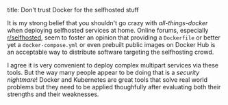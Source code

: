 title: Don't trust Docker for the selfhosted stuff

It is my strong belief that you shouldn't go crazy with _all-things-docker_
when deploying selfhosted services at home. Online forums, especially
[r/selfhosted], seem to foster an opinion that providing a `Dockerfile` or
better yet a `docker-compose.yml` or even prebuilt public images on Docker Hub
is an acceptable way to distribute software targeting the selfhosting crowd.

[r/selfhosted]: https://reddit.com/r/selfhosted/

I agree it is very convenient to deploy complex multipart services via these
tools. But the way many people appear to be doing that is a _security
nightmare_! Docker and Kubernetes are great tools that solve real world
problems but they need to be applied thoughfully after evaluating both their
strengths and their weaknesses.

